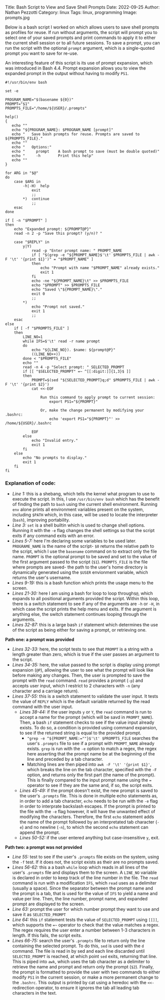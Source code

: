 Title: Bash Script to View and Save Shell Prompts
Date: 2022-09-25
Author: Nathan Pezzotti
Category: linux
Tags: linux, programming
Image: prompts.jpg

Below is a bash script I worked on which allows users to save shell prompts as profiles for reuse. If run without arguments, the script will prompt you to select one of your saved prompts and print commands to apply it to either the current shell session or to all future sessions. To save a prompt, you can run the script with the optional `prompt` argument, which is a single-quoted prompt you want to save for re-use. 

An interesting feature of this script is its use of prompt expansion, which was introduced in Bash 4.4. Prompt expansion allows you to view the expanded prompt in the output without having to modify `PS1`. 

```shell
#!/usr/bin/env bash

set -e

PROGRAM_NAME="$(basename ${0})"
PROMPT="$1"
PROMPTS_FILE="/home/${USER}/.prompts"

help()
{
   echo ""
   echo "${PROGRAM_NAME}: $PROGRAM_NAME [prompt]"
   echo "	Save bash prompts for reuse. Prompts are saved to ${PROMPTS_FILE}."
   echo ""
   echo " 	Options:"
   echo "	  prompt	A bash prompt to save (must be double quoted)"
   echo "	  -h		Print this help"
   echo ""
}

for ARG in "$@"
do
    case $ARG in
		-h|-H)	help
			exit
			;;
		*)	continue
			;;
	esac
done

if [ -n "$PROMPT" ]
then
	echo "Expanded prompt: ${PROMPT@P}"
	read -n 2 -p "Save this prompt? (y/n)? "

	case "$REPLY" in
        y|Y)
			read -p "Enter prompt name: " PROMPT_NAME
			if [ "$(grep -e ^${PROMPT_NAME}$'\t' $PROMPTS_FILE | awk -F '\t' '{print $1}')" = "$PROMPT_NAME" ]
			then
				echo "Prompt with name "$PROMPT_NAME" already exists."
				exit 1
			fi
			echo -ne "${PROMPT_NAME}\t" >> $PROMPTS_FILE
			echo "$PROMPT" >> $PROMPTS_FILE
			echo "Saved \"${PROMPT_NAME}\"."
			exit 0
			;;
		*)	
			echo "Prompt not saved."
			exit 1
			;;
	esac
else
	if [ -f "$PROMPTS_FILE" ]
	then
		LINE_NO=1
		while IFS=$'\t' read -r name prompt
		do
			echo "${LINE_NO}). $name: ${prompt@P}"
			((LINE_NO++))
		done < "$PROMPTS_FILE"
		echo ""
		read -n 4 -p "Select prompt: " SELECTED_PROMPT
		if [[ "$SELECTED_PROMPT" =~ ^[[:digit:]]{1,3}$ ]]
		then
			PROMPT=$(sed "${SELECTED_PROMPT}q;d" $PROMPTS_FILE | awk -F '\t' '{print $2}')
			cat <<-EOF
				
				Run this command to apply prompt to current session:
					export PS1="${PROMPT}"

				Or, make the change permanent by modifying your .bashrc:
					echo 'export PS1="${PROMPT}"' >> /home/${USER}/.bashrc

			EOF
		else
			echo "Invalid entry."
			exit 1
		fi
	else
		echo "No prompts to display."
		exit 1
	fi
fi
```
### Explanation of code:

- *Line 1:* this is a shebang, which tells the kernel what program to use to execute the script. In this, I use `/usr/bin/env bash` which has the benefit of finding the path to `bash` using the current shell environment. Running `env` alone prints all environment variables present on the system, including `$PATH` which, in this case, will be used to locate the interpreter (`bash`), improving portability.
- *Line 3:* `set` is a shell builtin which is used to change shell options. Running it with the `-e` flag changes the shell settings so that the script exits if any command exits with an error.
- *Lines 5-7:* here I'm declaring some variables to be used later. `PROGRAME_NAME` is the name of the script- `$0` returns the relative path to the script, which I use the `basename` command on to extract only the file name. `PROMPT` is the optional prompt to be saved and set to the value of the first argument passed to the script (`$1`). `PROMPTS_FILE` is the file where prompts are saved- the path to the user's home directory is dynamically generated using the `$USER` envionment variable, which returns the user's username.
- *Lines 9-19:* this is a bash function which prints the usage menu to the screen. 
- *Lines 21-30:* here I am using a bash for loop to loop through`$@`, which expands to all positional arguments provided the script. Within this loop, there is a switch statement to see if any of the arguments are `-h` or `-H`, in which case the script prints the help menu and exits. If the argument is anything else, the switch statement continues looping through the arguments.
- *Lines 32-87:* this is a large bash `if` statement which determines the use of the script as being either for saving a prompt, or retrieving one.

**Path one: a prompt was provided**

- *Lines 32-33:* here, the script tests to see that `PROMPT` is a string with a length greater than zero, which is true if the user passes an argument to the script.
- *Lines 34-35:* here, the value passed to the script is display using prompt expansion (`@P`), allowing the user to see what the prompt will look like before making any changes. Then, the user is prompted to save the prompt with the `read` command. `read` provides a prompt (`-p`) and accepts user input, which I restrict to 2 characters with `-n` (any character and a carriage return).
- *Lines 37-55:* this is a switch statement to validate the user input. It tests the value of `REPLY` which is the default variable returned by the read command with the user input.
    - *Lines 38-44:* if the user inputs `y` or `Y`, the `read` command is run to accept a name for the prompt (which will be savd in `PROMPT_NAME`). Then, a bash `if` statement checks to see if the value input already exists. To do so, a condition is provided using command expansion, to see if the returned string is equal to the provided prompt. 
        - `"grep -e ^${PROMPT_NAME:=""}$'\t' $PROMPTS_FILE` searches the user's `.prompts` file to see if a prompt with `PROMPT_NAME` already exists. `grep` is run with the `-e` option to match a regex, the regex here asserting that the prompt name be at the beginning of the line and preceded by a tab character.
        - Matching lines are then piped into `awk -F '\t' '{print $1}'`, which breaks the line on the tab character, specified with the `-F` option, and returns only the first part (the name of the prompt). This is finally compared to the input prompt name using the `=` operator to see if they are the same and, if so, the script exits.
    - *Lines 45-49:* if the prompt doesn't exist, the new prompt is saved to the user's `.prompts` file. This is done in multiple echo statements as, in order to add a tab character, `echo` needs to be run with the `-e` flag in order to interprate backslash escapes. If the prompt is printed to the file with the `-e` flag however, it will have the unwanted effect of modifying the characters. Therefore, the first `echo` statement adds the name of the prompt followed by an interpretated tab character (`-e`) and no newline (`-n`), to which the second `echo` statement can append the prompt.
    - *Lines 50-52:* if the user entered anything but case-insensitive `y`, exit.

**Path two: a prompt was not provided**

- *Line 55:* test to see if the user's `.prompts` file exists on the system, using the `-f` test. If it does not, the script exists as their are no prompts saved.
- *Lines 56-62:* this a a bash `while` loop which reads in all lines of the user's `.prompts` file and displays them to the screen. A `LINE_NO` variable is declared in order to keep track of the line number in the file. The `read` command is run with a modification `IFS`, which `read` uses as a delimiter (usually a space). Since the separator between the prompt name and the prompt is a tab, that is used for the value of `IFS` to yield a name and value per line. Then, the line number, prompt name, and expanded prompt are displayed to the screen.
- *Line 63:* prompt the user for which number prompt they want to use and save it as `SELECTED_PROMPT`
- *Line 64:* this `if` statement tests the value of `SELECTED_PROMPT` using `[[]]`, which supports the `=~` operator to check that the value matches a regex. The regex requires the user enter a number between 1-3 characters in length. If this fails, the script exits.
- *Lines 66-75:* search the user's `.prompts` file to return only the line containing the selected prompt. To do this, `sed` is used with the `d` command. The file is read in by sed and each line discarded until `SELECTED_PROMPT` is reached, at which point `sed` exits, returning that line. This is piped into `awk`, which uses the tab character as a delimiter to retrieve the name and prompt and return only the prompt (`$2`). Finally, the prompt is formatted to provide the user with two commands to either modify `PS1` in the current session, or make a more permanent change to the `.bashrc`. This output is printed by cat using a heredoc with the `<<-` redirection operator, to ensure it ignores the tab all leading tab characters in the text.